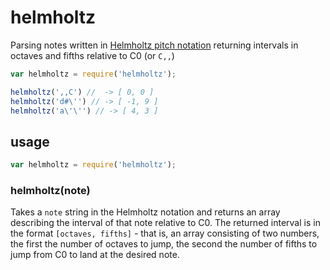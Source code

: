 # helmholtz

Parsing notes written in
[Helmholtz pitch notation](http://en.wikipedia.org/wiki/Helmholtz_pitch_notation)
returning intervals in octaves and fifths relative to C0 (or `C,,`)

```js
var helmholtz = require('helmholtz');

helmholtz(',,C') //  -> [ 0, 0 ]
helmholtz('d#\'') // -> [ -1, 9 ]
helmholtz('a\'\'') // -> [ 4, 3 ]
```

## usage

```js
var helmholtz = require('helmholtz');
```

### helmholtz(note)

Takes a `note` string in the Helmholtz notation and returns an array
describing the interval of that note relative to C0. The returned interval is
in the format `[octaves, fifths]` - that is, an array consisting of two
numbers, the first the number of octaves to jump, the second the number of
fifths to jump from C0 to land at the desired note.
